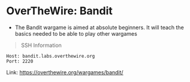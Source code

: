 # OverTheWire: Bandit
- The Bandit wargame is aimed at absolute beginners. It will teach the basics needed to be able to play other wargames
> SSH Information
```
Host: bandit.labs.overthewire.org
Port: 2220
```
Link: https://overthewire.org/wargames/bandit/
